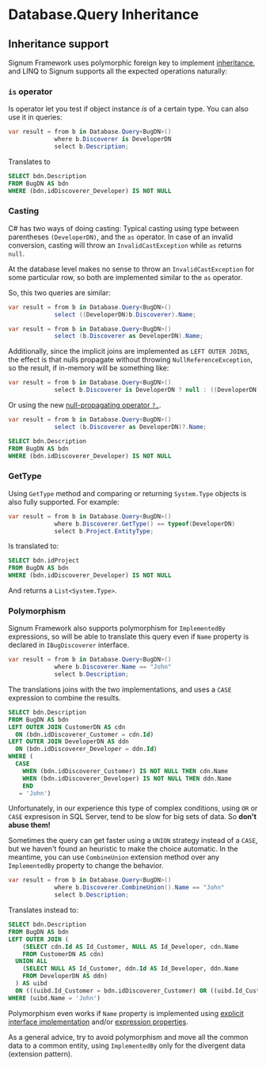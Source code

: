 # Database.Query Inheritance

## Inheritance support
Signum Framework uses polymorphic foreign key to implement [inheritance](../Signum.Entities/Inheritance.md), and LINQ to Signum supports all the expected operations naturally: 

### `is` operator

Is operator let you test if object instance *is* of a certain type. You can also use it in queries: 

```C#
var result = from b in Database.Query<BugDN>()
             where b.Discoverer is DeveloperDN
             select b.Description;
```

Translates to

```SQL
SELECT bdn.Description
FROM BugDN AS bdn
WHERE (bdn.idDiscoverer_Developer) IS NOT NULL
```

### Casting

C# has two ways of doing casting: Typical casting using type between parentheses `(DeveloperDN)`, and the `as` operator. In case of an invalid conversion, casting will throw an `InvalidCastException` while `as` returns `null`.

At the database level makes no sense to throw an `InvalidCastException` for some particular row, so both are implemented similar to the `as` operator. 

So, this two queries are similar:
 
```C#
var result = from b in Database.Query<BugDN>()
             select ((DeveloperDN)b.Discoverer).Name;

var result = from b in Database.Query<BugDN>()
             select (b.Discoverer as DeveloperDN).Name; 
````

Additionally, since the implicit joins are implemented as `LEFT OUTER JOINS`, the effect is that nulls propagate without throwing `NullReferenceException`, so the result, if in-memory will be something like: 

```C#
var result = from b in Database.Query<BugDN>()
             select b.Discoverer is DeveloperDN ? null : ((DeveloperDN)b.Discoverer).Name; 
````

Or using the new [null-propagating operator `?.`](https://roslyn.codeplex.com/discussions/540883).

```C#
var result = from b in Database.Query<BugDN>()
             select (b.Discoverer as DeveloperDN)?.Name; 
```

```SQL
SELECT bdn.Description
FROM BugDN AS bdn
WHERE (bdn.idDiscoverer_Developer) IS NOT NULL
```


### GetType

Using `GetType` method and comparing or returning `System.Type` objects is also fully supported. For example:

```C#
var result = from b in Database.Query<BugDN>()
             where b.Discoverer.GetType() == typeof(DeveloperDN) 
             select b.Project.EntityType;
```

Is translated to:

```SQL
SELECT bdn.idProject
FROM BugDN AS bdn
WHERE (bdn.idDiscoverer_Developer) IS NOT NULL
```

And returns a `List<System.Type>`. 


### Polymorphism

Signum Framework also supports polymorphism for `ImplementedBy` expressions, so will be able to translate this query even if `Name` property is declared in `IBugDiscoverer` interface. 

```C#
var result = from b in Database.Query<BugDN>()
             where b.Discoverer.Name == "John"
             select b.Description;
```

The translations joins with the two implementations, and uses a `CASE` expression to combine the results. 

```SQL
SELECT bdn.Description
FROM BugDN AS bdn
LEFT OUTER JOIN CustomerDN AS cdn
  ON (bdn.idDiscoverer_Customer = cdn.Id)
LEFT OUTER JOIN DeveloperDN AS ddn
  ON (bdn.idDiscoverer_Developer = ddn.Id)
WHERE (
  CASE
    WHEN (bdn.idDiscoverer_Customer) IS NOT NULL THEN cdn.Name
    WHEN (bdn.idDiscoverer_Developer) IS NOT NULL THEN ddn.Name
    END
   = 'John')
```

Unfortunately, in our experience this type of complex conditions, using `OR` or `CASE` expresison in SQL Server, tend to be slow for big sets of data. So **don't abuse them!**

Sometimes the query can get faster using a `UNION` strategy instead of a `CASE`, but we haven't found an heuristic to make the choice automatic. In the meantime, you can use `CombineUnion` extension method over any `ImplementedBy` property to change the behavior. 

```C#
var result = from b in Database.Query<BugDN>()
             where b.Discoverer.CombineUnion().Name == "John"
             select b.Description;
```

Translates instead to: 

```SQL
SELECT bdn.Description
FROM BugDN AS bdn
LEFT OUTER JOIN (
    (SELECT cdn.Id AS Id_Customer, NULL AS Id_Developer, cdn.Name
    FROM CustomerDN AS cdn)
  UNION ALL
    (SELECT NULL AS Id_Customer, ddn.Id AS Id_Developer, ddn.Name
    FROM DeveloperDN AS ddn)
  ) AS uibd
  ON (((uibd.Id_Customer = bdn.idDiscoverer_Customer) OR ((uibd.Id_Customer) IS NULL AND (bdn.idDiscoverer_Customer) IS NULL)) AND ((uibd.Id_Developer = bdn.idDiscoverer_Developer) OR ((uibd.Id_Developer) IS NULL AND (bdn.idDiscoverer_Developer) IS NULL)))
WHERE (uibd.Name = 'John')
```

Polymorphism even works if `Name` property is implemented using [explicit interface implementation](http://msdn.microsoft.com/en-us/library/ms173157.aspx) and/or [expression properties](../Signum.Utilities/ExpressionTrees/LinqExtensibility.md).

As a general advice, try to avoid polymorphism and move all the common data to a common entity, using `ImplementedBy` only for the divergent data (extension pattern). 
